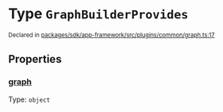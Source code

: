 # Type `GraphBuilderProvides`
<sub>Declared in [packages/sdk/app-framework/src/plugins/common/graph.ts:17](https://github.com/dxos/dxos/blob/d7adf231c/packages/sdk/app-framework/src/plugins/common/graph.ts#L17)</sub>




## Properties
### [graph](https://github.com/dxos/dxos/blob/d7adf231c/packages/sdk/app-framework/src/plugins/common/graph.ts#L18)
Type: <code>object</code>





